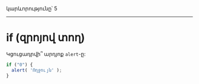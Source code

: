 կարևորությունը՝ 5

---

# if (զրոյով տող)

Կցուցադրվի՞ արդյոք `alert`-ը:

```js
if ("0") {
  alert( 'Ողջույն' );
}
```

